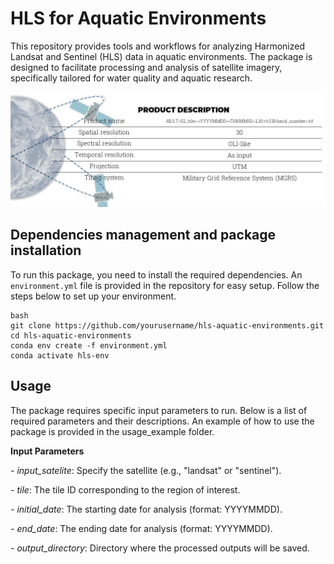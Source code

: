 # HLS for Aquatic Environments

This repository provides tools and workflows for analyzing Harmonized Landsat and Sentinel (HLS) data in aquatic environments. The package is designed to facilitate processing and analysis of satellite imagery, specifically tailored for water quality and aquatic research.

![](./src/satwater/figures/product_description.png)

## Dependencies management and package installation

To run this package, you need to install the required dependencies. An `environment.yml` file is provided in the repository for easy setup. Follow the steps below to set up your environment.
```
bash
git clone https://github.com/yourusername/hls-aquatic-environments.git
cd hls-aquatic-environments
conda env create -f environment.yml
conda activate hls-env
```

## Usage

The package requires specific input parameters to run. Below is a list of required parameters and their descriptions. An example of how to use the package is provided in the usage_example folder.

**Input Parameters**

  *- input_satelite*: Specify the satellite (e.g., "landsat" or "sentinel").

  *- tile*: The tile ID corresponding to the region of interest.

  *- initial_date*: The starting date for analysis (format: YYYYMMDD).

  *- end_date*: The ending date for analysis (format: YYYYMMDD).

  *- output_directory*: Directory where the processed outputs will be saved.
